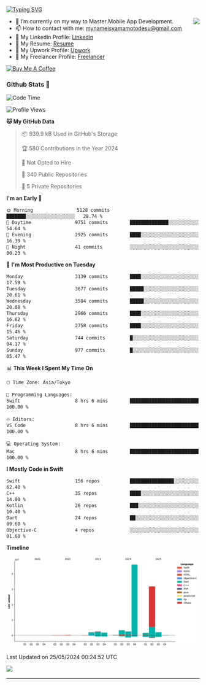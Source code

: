 
[![Typing SVG](https://readme-typing-svg.demolab.com/?lines=Thank+You+For+Visiting!!;You+Are+Welcome✨;I+am+Kyo+Yamamoto;Mobile+Developer)](https://git.io/typing-svg)
<p>
<img align="right" src="https://media.giphy.com/media/26ufdb3cYKwbRtYVW/giphy.gif" style="max-width:100%;" height="150px">

- 🌱 I’m currently on my way to Master Mobile App Development.
- 📫 How to contact with me: mynameisyamamotodesu@gmail.com
- 🔗 My Linkedin Profile: [Linkedin](https://www.linkedin.com/in/kyo-yamamoto-a2ab50239)
- 🔗 My Resume: [Resume](https://www.kickresume.com/cv/rNok4e/)
- 🔗 My Upwork Profile: [Upwork](https://www.upwork.com/freelancers/~01aa9115102bb4af25)
- 🔗 My Freelancer Profile: [Freelancer](https://www.freelancer.com/u/yamamotodesu)

<a href="https://www.buymeacoffee.com/kyoyamamoto" target="_blank"><img src="https://cdn.buymeacoffee.com/buttons/default-orange.png" alt="Buy Me A Coffee" height="41" width="174"></a>

### Github Stats 🥇 
<!--START_SECTION:waka-->
![Code Time](http://img.shields.io/badge/Code%20Time-704%20hrs-blue)

![Profile Views](http://img.shields.io/badge/Profile%20Views-0-blue)

**🐱 My GitHub Data** 

> 📦 939.9 kB Used in GitHub's Storage 
 > 
> 🏆 580 Contributions in the Year 2024
 > 
> 🚫 Not Opted to Hire
 > 
> 📜 340 Public Repositories 
 > 
> 🔑 5 Private Repositories 
 > 
**I'm an Early 🐤** 

```text
🌞 Morning                5128 commits        ███████░░░░░░░░░░░░░░░░░░   28.74 % 
🌆 Daytime                9751 commits        ██████████████░░░░░░░░░░░   54.64 % 
🌃 Evening                2925 commits        ████░░░░░░░░░░░░░░░░░░░░░   16.39 % 
🌙 Night                  41 commits          ░░░░░░░░░░░░░░░░░░░░░░░░░   00.23 % 
```
📅 **I'm Most Productive on Tuesday** 

```text
Monday                   3139 commits        ████░░░░░░░░░░░░░░░░░░░░░   17.59 % 
Tuesday                  3677 commits        █████░░░░░░░░░░░░░░░░░░░░   20.61 % 
Wednesday                3584 commits        █████░░░░░░░░░░░░░░░░░░░░   20.08 % 
Thursday                 2966 commits        ████░░░░░░░░░░░░░░░░░░░░░   16.62 % 
Friday                   2758 commits        ████░░░░░░░░░░░░░░░░░░░░░   15.46 % 
Saturday                 744 commits         █░░░░░░░░░░░░░░░░░░░░░░░░   04.17 % 
Sunday                   977 commits         █░░░░░░░░░░░░░░░░░░░░░░░░   05.47 % 
```


📊 **This Week I Spent My Time On** 

```text
🕑︎ Time Zone: Asia/Tokyo

💬 Programming Languages: 
Swift                    8 hrs 6 mins        █████████████████████████   100.00 % 

🔥 Editors: 
VS Code                  8 hrs 6 mins        █████████████████████████   100.00 % 

💻 Operating System: 
Mac                      8 hrs 6 mins        █████████████████████████   100.00 % 
```

**I Mostly Code in Swift** 

```text
Swift                    156 repos           ████████████████░░░░░░░░░   62.40 % 
C++                      35 repos            ████░░░░░░░░░░░░░░░░░░░░░   14.00 % 
Kotlin                   26 repos            ███░░░░░░░░░░░░░░░░░░░░░░   10.40 % 
Dart                     24 repos            ██░░░░░░░░░░░░░░░░░░░░░░░   09.60 % 
Objective-C              4 repos             ░░░░░░░░░░░░░░░░░░░░░░░░░   01.60 % 
```



**Timeline**

![Lines of Code chart](https://raw.githubusercontent.com/YamamotoDesu/YamamotoDesu/main/assets/bar_graph.png)


 Last Updated on 25/05/2024 00:24:52 UTC
<!--END_SECTION:waka-->

![](https://github-profile-summary-cards.vercel.app/api/cards/profile-details?username=YamamotoDesu&theme=vue)

----
